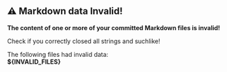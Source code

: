 ## ⚠️ Markdown data Invalid!

**The content of one or more of your committed Markdown files is invalid!**

Check if you correctly closed all strings and suchlike!

The following files had invalid data:  
**${INVALID_FILES}**

